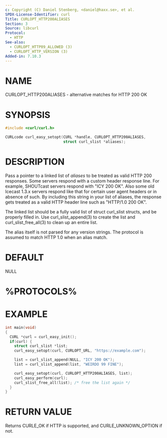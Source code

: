 ```yaml
---
c: Copyright (C) Daniel Stenberg, <daniel@haxx.se>, et al.
SPDX-License-Identifier: curl
Title: CURLOPT_HTTP200ALIASES
Section: 3
Source: libcurl
Protocol:
  - HTTP
See-also:
  - CURLOPT_HTTP09_ALLOWED (3)
  - CURLOPT_HTTP_VERSION (3)
Added-in: 7.10.3
---
```


# NAME

CURLOPT_HTTP200ALIASES - alternative matches for HTTP 200 OK

# SYNOPSIS

~~~c
#include <curl/curl.h>

CURLcode curl_easy_setopt(CURL *handle, CURLOPT_HTTP200ALIASES,
                          struct curl_slist *aliases);
~~~

# DESCRIPTION

Pass a pointer to a linked list of *aliases* to be treated as valid HTTP 200
responses. Some servers respond with a custom header response line. For
example, SHOUTcast servers respond with "ICY 200 OK". Also some old Icecast
1.3.x servers respond like that for certain user agent headers or in absence
of such. By including this string in your list of aliases, the response gets
treated as a valid HTTP header line such as "HTTP/1.0 200 OK".

The linked list should be a fully valid list of struct curl_slist structs, and
be properly filled in. Use curl_slist_append(3) to create the list and
curl_slist_free_all(3) to clean up an entire list.

The alias itself is not parsed for any version strings. The protocol is
assumed to match HTTP 1.0 when an alias match.

# DEFAULT

NULL

# %PROTOCOLS%

# EXAMPLE

~~~c
int main(void)
{
  CURL *curl = curl_easy_init();
  if(curl) {
    struct curl_slist *list;
    curl_easy_setopt(curl, CURLOPT_URL, "https://example.com");

    list = curl_slist_append(NULL, "ICY 200 OK");
    list = curl_slist_append(list, "WEIRDO 99 FINE");

    curl_easy_setopt(curl, CURLOPT_HTTP200ALIASES, list);
    curl_easy_perform(curl);
    curl_slist_free_all(list); /* free the list again */
  }
}
~~~

# RETURN VALUE

Returns CURLE_OK if HTTP is supported, and CURLE_UNKNOWN_OPTION if not.
